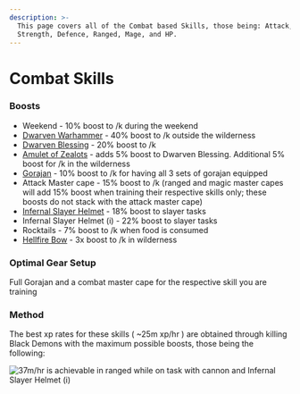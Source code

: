 ```yaml
---
description: >-
  This page covers all of the Combat based Skills, those being: Attack,
  Strength, Defence, Ranged, Mage, and HP.
---
```


# Combat Skills

### Boosts

* Weekend - 10% boost to /k during the weekend
* [Dwarven Warhammer](../bosses/king-goldemar.md#loot) - 40% boost to /k outside the wilderness
* [Dwarven Blessing](../custom-items/grandmaster-clues.md#unique-loot-table) - 20% boost to /k
* [Amulet of Zealots](dungeoneering-training/dg-rewards.md#buyable-gear) - adds 5% boost to Dwarven Blessing. Additional 5% boost for /k in the wilderness
* [Gorajan](dungeoneering-training/dg-rewards.md#gorajan-armour) - 10% boost to /k for having all 3 sets of gorajan equipped
* Attack Master cape - 15% boost to /k (ranged and magic master capes will add 15% boost when training their respective skills only; these boosts do not stack with the attack master cape)
* [Infernal Slayer Helmet](../minigames/emerged-zuk-inferno.md#rewards-all-are-untradeable) - 18% boost to slayer tasks
* Infernal Slayer Helmet (i) - 22% boost to slayer tasks
* Rocktails - 7% boost to /k when food is consumed
* [Hellfire Bow](fletching.md#custom-content-and-boosts) - 3x boost to /k in wilderness

### Optimal Gear Setup

Full Gorajan and a combat master cape for the respective skill you are training

### Method

The best xp rates for these skills ( \~25m xp/hr ) are obtained through killing Black Demons with the maximum possible boosts, those being the following:

![37m/hr is achievable in ranged while on task with cannon and Infernal Slayer Helmet (i)](<../.gitbook/assets/Black Demon boosts.png>)



